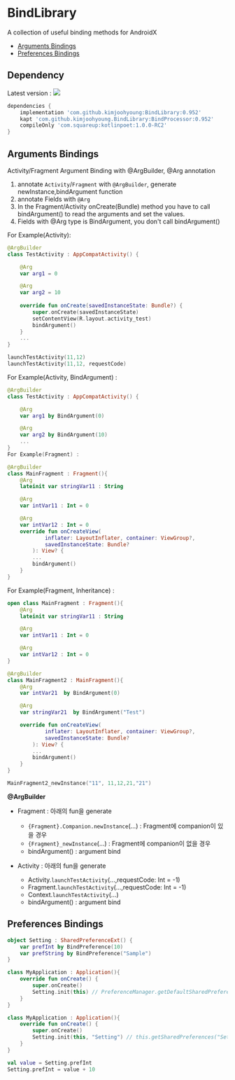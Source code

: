 
# BindLibrary 

A collection of useful binding methods for AndroidX

* [Arguments Bindings](#arguments-bindings)
* [Preferences Bindings](#preferences-bindings)

## Dependency
Latest version : [![](https://jitpack.io/v/kimjoohyoung/BindLibrary.svg)](https://jitpack.io/#kimjoohyoung/BindLibrary)
```groovy
dependencies {
    implementation 'com.github.kimjoohyoung:BindLibrary:0.952'
    kapt 'com.github.kimjoohyoung.BindLibrary:BindProcessor:0.952'
    compileOnly 'com.squareup:kotlinpoet:1.0.0-RC2'
}
```


## Arguments Bindings
Activity/Fragment Argument Binding with @ArgBuilder, @Arg annotation

1. annotate `Activity`/`Fragment` with `@ArgBuilder`, generate newInstance,bindArgument function
2. annotate Fields with `@Arg`
3. In the Fragment/Activity onCreate(Bundle) method you have to call bindArgument() to read the arguments and set the values.
4. Fields with @Arg type is BindArgument, you don't call bindArgument()


For Example(Activity):
```kotlin
@ArgBuilder
class TestActivity : AppCompatActivity() {

    @Arg
    var arg1 = 0

    @Arg
    var arg2 = 10
    
    override fun onCreate(savedInstanceState: Bundle?) {
        super.onCreate(savedInstanceState)
        setContentView(R.layout.activity_test)
        bindArgument()
    }
    ...
}
```
```kotlin
launchTestActivity(11,12)
launchTestActivity(11,12, requestCode)
```

For Example(Activity, BindArgument) : 
```kotlin
@ArgBuilder
class TestActivity : AppCompatActivity() {

    @Arg
    var arg1 by BindArgument(0)

    @Arg
    var arg2 by BindArgument(10)
    ...
}
For Example(Fragment) : 
```
```kotlin
@ArgBuilder
class MainFragment : Fragment(){
    @Arg
    lateinit var stringVar11 : String

    @Arg
    var intVar11 : Int = 0

    @Arg
    var intVar12 : Int = 0
    override fun onCreateView(
            inflater: LayoutInflater, container: ViewGroup?,
            savedInstanceState: Bundle?
        ): View? {
        ...
        bindArgument()
    }
}
```
For Example(Fragment, Inheritance) : 
```kotlin
open class MainFragment : Fragment(){
    @Arg
    lateinit var stringVar11 : String

    @Arg
    var intVar11 : Int = 0

    @Arg
    var intVar12 : Int = 0
}
```
```kotlin
@ArgBuilder
class MainFragment2 : MainFragment(){
    @Arg
    var intVar21  by BindArgument(0)

    @Arg
    var stringVar21  by BindArgument("Test")

	override fun onCreateView(
            inflater: LayoutInflater, container: ViewGroup?,
            savedInstanceState: Bundle?
        ): View? {
        ...
        bindArgument()
    }
}
```
```kotlin
MainFragment2_newInstance("11", 11,12,21,"21")
```
**@ArgBuilder**

  * Fragment : 아래의 fun을 generate
    - `{Fragment}.Companion.newInstance`(...) :  Fragment에 companion이 있을 경우 
    - `{Fragment}_newInstance`(...) :  Fragment에 companion이 없을 경우 
    - bindArgument() : argument bind
  
  * Activity : 아래의 fun을 generate
    - Activity.`launchTestActivity`(...,requestCode: Int = -1)
    - Fragment.`launchTestActivity`(...,requestCode: Int = -1)
    - Context.`launchTestActivity`(...)
    - bindArgument() : argument bind
   

## Preferences Bindings
```kotlin
object Setting : SharedPreferenceExt() {
    var prefInt by BindPreference(10)
    var prefString by BindPreference("Sample")
}
```

```kotlin
class MyApplication : Application(){
    override fun onCreate() {
        super.onCreate()
        Setting.init(this) // PreferenceManager.getDefaultSharedPreferences(this)
    }
}
```

```kotlin
class MyApplication : Application(){
    override fun onCreate() {
        super.onCreate()
        Setting.init(this, "Setting") // this.getSharedPreferences("Setting", MODE_PRIVATE)
    }
}
```
```kotlin
val value = Setting.prefInt
Setting.prefInt = value + 10
```

